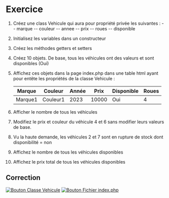 # Exercice

1) Créez une class Vehicule qui aura pour propriété privée les suivantes :
  -- marque
  -- couleur
  -- annee
  -- prix
  -- roues
  -- disponible

2) Initialisez les variables dans un constructeur
3) Créez les méthodes getters et setters
4) Créez 10 objets. De base, tous les véhicules ont des valeurs et sont disponibles (Oui)
5) Affichez ces objets dans la page index.php dans une table html ayant pour entête les propriétés de la classe Vehicule :

   | Marque  | Couleur  | Année | Prix  | Disponible | Roues |
   |---------|----------|-------|-------|------------|-------|
   | Marque1 | Couleur1 | 2023  | 10000 |    Oui     |   4   |

6) Afficher le nombre de tous les véhicules
7) Modifiez le prix et couleur du véhicule 4 et 6 sans modifier leurs valeurs de base.
8) Vu la haute demande, les véhicules 2 et 7 sont en rupture de stock dont disponibilité = non
9) Affichez le nombre de tous les véhicules disponibles
10) Affichez le prix total de tous les véhicules disponibles

## Correction

<div style="display: inline-block;">
    <a href="https://github.com/teamflp/tutophp/blob/main/09_poo/exercices/VEHICULE.md">
        <img src="https://img.shields.io/badge/Classe-Vehicule-green" alt="Bouton Classe Vehicule"/>
    </a>
</div>
<div style="display: inline-block;">
    <a href="https://github.com/teamflp/tutophp/blob/main/09_poo/exercices/index.php">
        <img src="https://img.shields.io/badge/Fichier-index.php-green" alt="Bouton Fichier index.php"/>
    </a>
</div>

